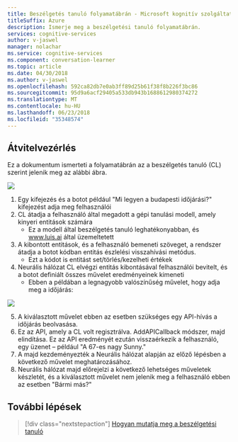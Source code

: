```yaml
---
title: Beszélgetés tanuló folyamatábrán - Microsoft kognitív szolgáltatások |} Microsoft Docs
titleSuffix: Azure
description: Ismerje meg a beszélgetési tanuló folyamatábrán.
services: cognitive-services
author: v-jaswel
manager: nolachar
ms.service: cognitive-services
ms.component: conversation-learner
ms.topic: article
ms.date: 04/30/2018
ms.author: v-jaswel
ms.openlocfilehash: 592ca82db7e0ab3ff89d25b61f38f8b226f3bc86
ms.sourcegitcommit: 95d9a6acf29405a533db943b1688612980374272
ms.translationtype: MT
ms.contentlocale: hu-HU
ms.lasthandoff: 06/23/2018
ms.locfileid: "35348574"
---
```

## <a name="control-flow"></a>Átvitelvezérlés

Ez a dokumentum ismerteti a folyamatábrán az a beszélgetés tanuló (CL) szerint jelenik meg az alábbi ábra.

![](media/controlflow.PNG)

1. Egy kifejezés és a botot például "Mi legyen a budapesti időjárási?" kifejezést adja meg felhasználói
1. CL átadja a felhasználó által megadott a gépi tanulási modell, amely kinyeri entitások számára
    - Ez a modell által beszélgetés tanuló leghatékonyabban, és www.luis.ai által üzemeltetett
2. A kibontott entitások, és a felhasználó bemeneti szöveget, a rendszer átadja a botot kódban entitás észlelési visszahívási metódus.
    - Ezt a kódot is entitást set/törlés/kezelheti értékek
1. Neurális hálózat CL elvégzi entitás kibontásával felhasználói bevitelt, és a botot definiált összes művelet eredményeinek kimeneti
    - Ebben a példában a legnagyobb valószínűség művelet, hogy adja meg a időjárás:

![](media/controlflow_forecast.PNG)

5. A kiválasztott művelet ebben az esetben szükséges egy API-hívás a időjárás beolvasása. 
6. Ez az API, amely a CL volt regisztrálva. AddAPICallback módszer, majd elindítása.  Ez az API eredményét ezután visszaérkezik a felhasználó, egy üzenet – például "A 67-es nagy Sunny."
7. A majd kezdeményezték a Neurális hálózat alapján az előző lépésben a következő művelet meghatározásához.
8. Neurális hálózat majd előrejelzi a következő lehetséges műveletek készletét, és a kiválasztott művelet nem jelenik meg a felhasználó ebben az esetben "Bármi más?"

## <a name="next-steps"></a>További lépések

> [!div class="nextstepaction"]
> [Hogyan mutatja meg a beszélgetési tanuló ](./how-to-teach-cl.md)
